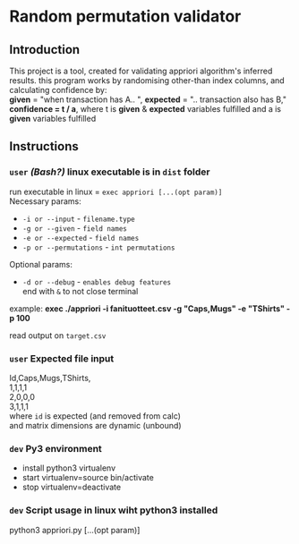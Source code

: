 # Random permutation validator  

## Introduction  
This project is a tool, created for validating appriori algorithm's inferred results. this program works by
randomising other-than index columns, and calculating confidence by:  
**given** = "when transaction has A.. ", **expected** = ".. transaction also has B,"  
**confidence = t / a**, where t is **given** & **expected** variables fulfilled and a is **given** variables fulfilled  
  
## Instructions 
  
###  `user` _(Bash?)_ linux executable is in `dist` folder  
run executable in linux = `exec appriori [...(opt param)]`  
Necessary params:  
- `-i or --input` - `filename.type`  
- `-g or --given` - `field names`  
- `-e or --expected` - `field names`  
- `-p or --permutations` - `int permutations`  
  
Optional params:  
- `-d or --debug` - `enables debug features`  
end with `&` to not close terminal
  
example: **exec ./appriori -i fanituotteet.csv -g "Caps,Mugs" -e "TShirts" -p 100** 
  
read output on `target.csv`    
  
### `user` Expected file input  
Id,Caps,Mugs,TShirts,  
1,1,1,1  
2,0,0,0  
3,1,1,1  
where `id` is expected (and removed from calc)  
and matrix dimensions are dynamic (unbound) 

### `dev` Py3 environment  
- install python3 virtualenv  
- start virtualenv=source bin/activate  
- stop virtualenv=deactivate  

### `dev` Script usage in linux wiht python3 installed  
python3 appriori.py [...(opt param)]    
